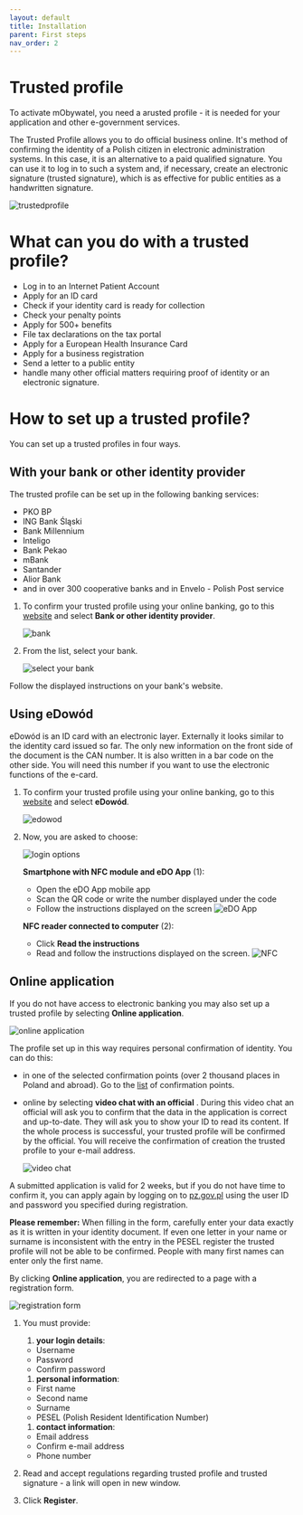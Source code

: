 ```yaml
---
layout: default
title: Installation
parent: First steps
nav_order: 2
---
```


Trusted profile
===

To activate mObywatel, you need a arusted profile - it is needed for your application and other e-government services.

The Trusted Profile allows you to do official business online. It's method of confirming the identity of a Polish citizen in electronic administration systems. In this case, it is an alternative to a paid qualified signature. You can use it to log in to such a system and, if necessary, create an electronic signature (trusted signature), which is as effective for public entities as a handwritten signature.

![trustedprofile](../assets/images/trustedprofile.png)

# What can you do with a trusted profile?

- Log in to an Internet Patient Account
- Apply for an ID card
- Check if your identity card is ready for collection 
- Check your penalty points
- Apply for 500+ benefits 
- File tax declarations on the tax portal
- Apply for a European Health Insurance Card
- Apply for a business registration
- Send a letter to a public entity 
- handle many other official matters requiring proof of identity or an electronic signature.


# How to set up a trusted profile?

You can set up a trusted profiles in four ways.

## With your bank or other identity provider

The trusted profile can be set up in the following banking services:

- PKO BP
- ING Bank Śląski
- Bank Millennium
- Inteligo
- Bank Pekao
- mBank
- Santander 
- Alior Bank
- and in over 300 cooperative banks and in Envelo - Polish Post service


1. To confirm your trusted profile using your online banking, go to this [website](https://pz.gov.pl/pz/registerMainPage) and select **Bank or other identity provider**.

    ![bank](../assets/images/bank.png)

2. From the list, select your bank.

    ![select your bank](../assets/images/bank2.png)

Follow the displayed instructions on your bank's website.

## Using eDowód

eDowód is an ID card with an electronic layer. Externally it looks similar to the identity card issued so far. The only new information on the front side of the document is the CAN number. It is also written in a bar code on the other side. You will need this number if you want to use the electronic functions of the e-card. 

1. To confirm your trusted profile using your online banking, go to this [website](https://pz.gov.pl/pz/registerMainPage) and select **eDowód**.

    ![edowod](../assets/images/edowod.png)

2. Now, you are asked to choose:

      ![login options](../assets/images/edowod2.png)

    **Smartphone with NFC module and eDO App** (1):
    - Open the eDO App mobile app
    - Scan the QR code or write the number displayed under the code
    - Follow the instructions displayed on the screen
   ![eDO App](../assets/images/edo.png)

    **NFC reader connected to computer** (2):
    - Click **Read the instructions**
    - Read and follow the instructions displayed on the screen.
  ![NFC](../assets/images/NFC.png)

## Online application

If you do not have access to electronic banking you may also set up a trusted profile by selecting **Online application**. 

![online application](../assets/images/onlineap.png)

The profile set up in this way requires personal confirmation of identity. You can do this:
- in one of the selected confirmation points (over 2 thousand places in Poland and abroad). Go to the [list](https://pz.gov.pl/pz/confirmationPointAddressesList) of confirmation points. 
- online by selecting **video chat with an official** . During this video chat an official will ask you to confirm that the data in the application is correct and up-to-date. They will ask you to show your ID to read its content. If the whole process is successful, your trusted profile will be confirmed by the official. You will receive the confirmation of creation the trusted profile to your e-mail address.

  ![video chat](../assets/images/videochat.png)

A submitted application is valid for 2 weeks, but if you do not have time to confirm it, you can apply again by logging on to [pz.gov.pl](pz.gov.pl) using the user ID and password you specified during registration.


**Please remember:** When filling in the form, carefully enter your data exactly as it is written in your identity document. If even one letter in your name or surname is inconsistent with the entry in the PESEL register the trusted profile will not be able to be confirmed. People with many first names can enter only the first name.

By clicking **Online application**, you are redirected to a page with a registration form.

![registration form](../assets/images/register.png)

1. You must provide:   

      1. **your login details**:
     - Username
     - Password
     - Confirm password   

      1. **personal information**:
     - First name 
     - Second name 
     - Surname 
     - PESEL (Polish Resident Identification Number)   
      1. **contact information**:
     - Email address
     - Confirm e-mail address
     - Phone number

2. Read and accept regulations regarding trusted profile and trusted signature - a link will open in new window.

3. Click **Register**.
